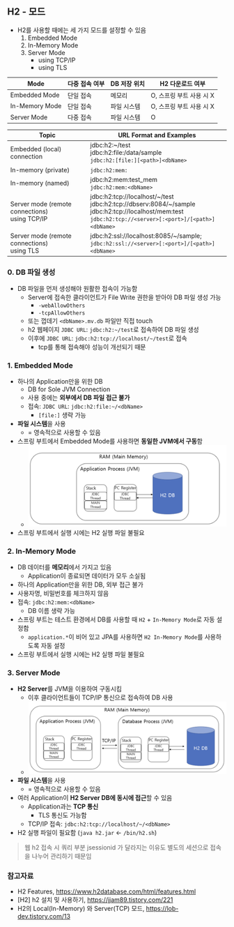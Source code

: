## H2 - 모드

- H2를 사용할 때에는 세 가지 모드를 설정할 수 있음
    1. Embedded Mode
    2. In-Memory Mode
    3. Server Mode
        - using TCP/IP
        - using TLS

|Mode|다중 접속 여부|DB 저장 위치|H2 다운로드 여부
|--|--|--|--|
|Embedded Mode|단일 접속|메모리|O, 스프링 부트 사용 시 X
|In-Memory Mode|단일 접속|파일 시스템|O, 스프링 부트 사용 시 X
|Server Mode|다중 접속|파일 시스템|O

|Topic|URL Format and Examples|
|--|--|
|Embedded (local) connection	|jdbc:h2:~/test <br/>jdbc:h2:file:/data/sample <br/>`jdbc:h2:[file:][<path>]<dbName>`
|In-memory (private)	        |`jdbc:h2:mem:`
|In-memory (named)              |jdbc:h2:mem:test_mem <br/>`jdbc:h2:mem:<dbName>`
Server mode (remote connections)<br/>using TCP/IP   |jdbc:h2:tcp://localhost/\~/test <br/>jdbc:h2:tcp://dbserv:8084/\~/sample <br/>jdbc:h2:tcp://localhost/mem:test <br/>`jdbc:h2:tcp://<server>[:<port>]/[<path>]<dbName>`
|Server mode (remote connections)<br/>using TLS     |jdbc:h2:ssl://localhost:8085/~/sample; <br/>`jdbc:h2:ssl://<server>[:<port>]/[<path>]<dbName>`

### 0. DB 파일 생성
- DB 파일을 먼저 생성해야 원활한 접속이 가능함
    - Server에 접속한 클라이언트가 File Write 권한을 받아야 DB 파일 생성 가능
        - `-webAllowOthers`
        - `-tcpAllowOthers` 
    - 또는 껍데기 `<dbName>.mv.db` 파일만 직접 touch
    - h2 웹페이지 `JDBC URL`: `jdbc:h2:~/test`로 접속하여 DB 파일 생성
    - 이후에 `JDBC URL`: `jdbc:h2:tcp://localhost/~/test`로 접속
        - tcp를 통해 접속해야 성능이 개선되기 때문

### 1. Embedded Mode
- 하나의 Application만을 위한 DB
    - DB for Sole JVM Connection
    - 사용 중에는 **외부에서 DB 파일 접근 불가**
    - 접속: `JDBC URL`: `jdbc:h2:file:~/<dbName>`
        - `[file:]` 생략 가능
- **파일 시스템**을 사용
    - = 영속적으로 사용할 수 있음
- 스프링 부트에서 Embedded Mode를 사용하면 **동일한 JVM에서 구동**함
    - ![Alt text](images/H2-모드/image.png)
- 스프링 부트에서 실행 시에는 H2 실행 파일 불필요

### 2. In-Memory Mode
- DB 데이터를 **메모리**에서 가지고 있음
    - Application이 종료되면 데이터가 모두 소실됨
- 하나의 Application만을 위한 DB, 외부 접근 불가
- 사용자명, 비밀번호를 체크하지 않음
- 접속: `jdbc:h2:mem:<dbName>`
    - DB 이름 생략 가능
- 스프링 부트는 테스트 환경에서 DB를 사용할 때 `H2` + `In-Memory Mode`로 자동 설정함
    - `application.*`이 비어 있고 JPA를 사용하면 `H2 In-Memory Mode`를 사용하도록 자동 설정
- 스프링 부트에서 실행 시에는 H2 실행 파일 불필요

### 3. Server Mode
- **H2 Server**를 JVM을 이용하여 구동시킴
    - 이후 클라이언트들이 TCP/IP 통신으로 접속하여 DB 사용
    - ![Alt text](images/H2-모드/image-1.png)
- **파일 시스템**을 사용
    - = 영속적으로 사용할 수 있음
- 여러 Application이 **H2 Server DB에 동시에 접근**할 수 있음
    - Application과는 **TCP 통신**
        - TLS 통신도 가능함
    - TCP/IP 접속: `jdbc:h2:tcp://localhost/~/<dbName>`
- H2 실행 파일이 필요함 (`java h2.jar` <- `/bin/h2.sh`)

> 웹 h2 접속 시 쿼리 부분 jsessionid 가 달라지는 이유도 별도의 세션으로 접속을 나누어 관리하기 때문임


### 참고자료
- H2 Features, https://www.h2database.com/html/features.html
- \[H2\] h2 설치 밎 사용하기, https://jjam89.tistory.com/221
- H2의 Local(In-Memory) 와 Server(TCP) 모드, https://lob-dev.tistory.com/13





